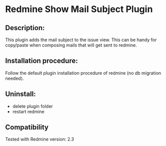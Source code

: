 # Redmine Show Mail Subject Plugin

## Description:

This plugin adds the mail subject to the issue view. This can be handy for copy/paste when composing mails that will get sent to redmine.

## Installation procedure:

Follow the default plugin installation procedure of redmine (no db migration needed).

## Uninstall:

* delete plugin folder
* restart redmine

## Compatibility

Tested with Redmine version: 2.3
